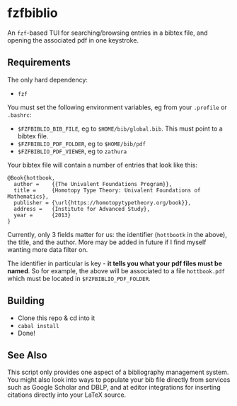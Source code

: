 # fzfbiblio 

An `fzf`-based TUI for searching/browsing entries in a bibtex file, and opening the associated pdf in one keystroke.

## Requirements
The only hard dependency:
* `fzf`

You must set the following environment variables, eg from your `.profile` or `.bashrc`:
* `$FZFBIBLIO_BIB_FILE`, eg to `$HOME/bib/global.bib`. This must point to a bibtex file.
* `$FZFBIBLIO_PDF_FOLDER`, eg to `$HOME/bib/pdf`
* `$FZFBIBLIO_PDF_VIEWER`, eg to `zathura`

Your bibtex file will contain a number of entries that look like this:
```
@Book{hottbook,
  author =    {{The Univalent Foundations Program}},
  title =     {Homotopy Type Theory: Univalent Foundations of Mathematics},
  publisher = {\url{https://homotopytypetheory.org/book}},
  address =   {Institute for Advanced Study},
  year =      {2013}
}
```

Currently, only 3 fields matter for us: the identifier (`hottbootk` in the above), the title, and the author.
More may be added in future if I find myself wanting more data filter on.

The identifier in particular is key - **it tells you what your pdf files must be named**.
So for example, the above will be associated to a file `hottbook.pdf` which must be located in `$FZFBIBLIO_PDF_FOLDER`.

## Building

* Clone this repo & cd into it
* `cabal install`
* Done!

## See Also
This script only provides one aspect of a bibliography management system. 
You might also look into ways to populate your bib file directly from services such as Google Scholar and DBLP, and at editor integrations for inserting citations directly into your LaTeX source.
